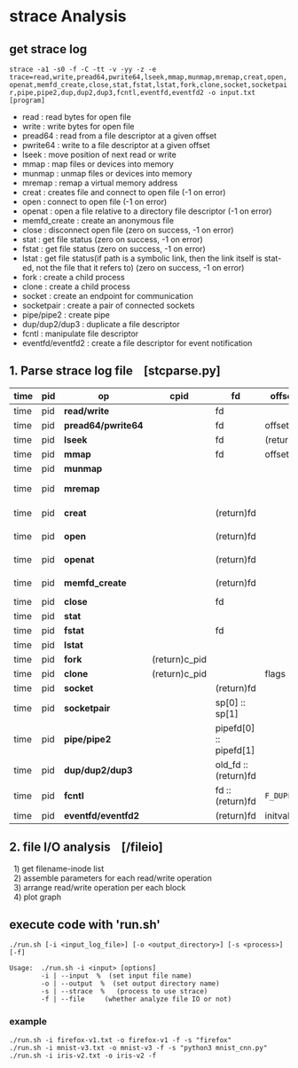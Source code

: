 # strace Analysis

## get strace log
`strace -a1 -s0 -f -C -tt -v -yy -z -e trace=read,write,pread64,pwrite64,lseek,mmap,munmap,mremap,creat,open,openat,memfd_create,close,stat,fstat,lstat,fork,clone,socket,socketpair,pipe,pipe2,dup,dup2,dup3,fcntl,eventfd,eventfd2 -o input.txt [program]`
* read : read bytes for open file<br>
* write : write bytes for open file<br>
* pread64 : read from a file descriptor at a given offset<br>
* pwrite64 : write to a file descriptor at a given offset<br>
* lseek : move position of next read or write<br>
* mmap : map files or devices into memory<br>
* munmap : unmap files or devices into memory<br>
* mremap : remap a virtual memory address<br>
* creat : creates file and connect to open file (-1 on error)<br>
* open : connect to open file (-1 on error)<br>
* openat : open a file relative to a directory file descriptor (-1 on error)<br>
* memfd_create : create an anonymous file<br>
* close : disconnect open file (zero on success, -1 on error)<br>
* stat : get file status (zero on success, -1 on error)<br>
* fstat : get file status (zero on success, -1 on error)<br>
* lstat : get file status(if path is a symbolic link, then the link itself is stat-ed, not the file that it refers to) (zero on success, -1 on error)<br>
* fork : create a child process<br>
* clone : create a child process<br>
* socket : create an endpoint for communication<br>
* socketpair : create a pair of connected sockets<br>
* pipe/pipe2 : create pipe<br>
* dup/dup2/dup3 : duplicate a file descriptor<br>
* fcntl : manipulate file descriptor<br>
* eventfd/eventfd2 : create a file descriptor for event notification<br>

## 1. Parse strace log file &nbsp;&nbsp; [stcparse.py]
**time** | **pid** | **op** | **cpid** | **fd** | **offset/flag** | **length** | **mem\_addr** | **filename** | **inode**
---- | ---- | ---- | ---- | ---- | ---- | ---- | ---- | ---- | ----
time | pid | **read/write** | | fd | | (return)count | | `<filename>` | |
time | pid | **pread64/pwrite64** | | fd | offset (pos) | (return)count | | `<filename>` | |
time | pid | **lseek** | | fd | (return)offset | | | `<filename>` |
time | pid | **mmap** | | fd | offset | length | (return)addr | `<filename>` |
time | pid | **munmap** | | | | length | addr | |
time | pid | **mremap** | | | | new\_len | old\_addr :: (return)new\_addr | |
time | pid | **creat** | | (return)fd | | | | \*pathname=>`<filename>` |
time | pid | **open** | | (return)fd | | | | \*filename=>`<filename>` |
time | pid | **openat** | | (return)fd | | | | \*pathname=>`<filename>` |
time | pid | **memfd_create** | | (return)fd | | | | \*name =>`<filename>`| |
time | pid | **close** | | fd | | | | `<filename>` | |
time | pid | **stat** | | | | | | \*path | st\_ino |
time | pid | **fstat** | | fd | | | | `<filename>` | st\_ino |
time | pid | **lstat** | | | | | | \*path | st\_ino |
time | pid | **fork** | (return)c\_pid | | | | | | |
time | pid | **clone** | (return)c\_pid | | flags | | | | |
time | pid | **socket** | | (return)fd | | | | `<socket>` | |
time | pid | **socketpair** | | sp[0] :: sp[1] | | | | `<socket1>`::`<socket2>` | |
time | pid | **pipe/pipe2** | | pipefd[0] :: pipefd[1] | | | | `<pipe1>`::`<pipe2>` | |
time | pid | **dup/dup2/dup3** | | old_fd :: (return)fd | | | | `<filename1>`::`<filename2>` | |
time | pid | **fcntl** | | fd :: (return)fd | `F_DUPFD` | | | `<filename1>`::`<filename2>` | |
time | pid | **eventfd/eventfd2** | | (return)fd | initval | | | `<filename>` | |

## 2. file I/O analysis &nbsp;&nbsp; [/fileio]
&nbsp;&nbsp;1) get filename-inode list<br>
&nbsp;&nbsp;2) assemble parameters for each read/write operation<br>
&nbsp;&nbsp;3) arrange read/write operation per each block<br>
&nbsp;&nbsp;4) plot graph<br>

## execute code with 'run.sh'
`./run.sh [-i <input_log_file>] [-o <output_directory>] [-s <process>] [-f]`

```
Usage:  ./run.sh -i <input> [options]
        -i | --input  %  (set input file name)
        -o | --output  %  (set output directory name)
        -s | --strace  %   (process to use strace)
        -f | --file     (whether analyze file IO or not)
```
### example
`./run.sh -i firefox-v1.txt -o firefox-v1 -f -s "firefox"` <br>
`./run.sh -i mnist-v3.txt -o mnist-v3 -f -s "python3 mnist_cnn.py"` <br>
`./run.sh -i iris-v2.txt -o iris-v2 -f`
